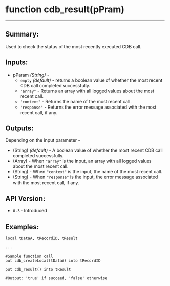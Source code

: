 # function cdb_result(pPram)
---
## Summary:
Used to check the status of the most recently executed CDB call.

## Inputs:
* pParam *(String)* -
	* `empty` *(default)* - returns a boolean value of whether the most recent CDB call completed successfully.
	* `"array"` - Returns an array with all logged values about the most recent call.
	* `"context"` - Returns the name of the most recent call.
	* `"response"` - Returns the error message associated with the most recent call, if any.

	
## Outputs:
Depending on the input parameter -

* (String) *(default)* - A boolean value of whether the most recent CDB call completed successfully.
* (Array) - When `"array"` is the input, an array with all logged values about the most recent call.
* (String) - When `"context"` is the input, the name of the most recent call.
* (String) - When `"response"` is the input, the error message associated with the most recent call, if any.

## API Version:
* `0.3` - Introduced

## Examples:
```
local tDataA, tRecordID, tResult

...

#Sample function call
put cdb_createLocal(tDataA) into tRecordID

put cdb_result() into tResult

#Output: 'true' if succeed, 'false' otherwise     
```